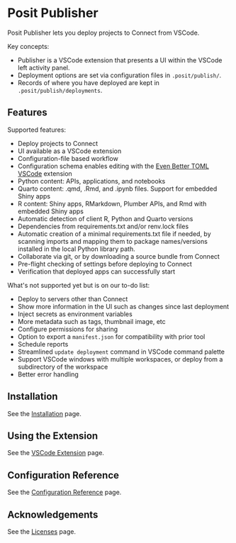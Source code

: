 # Posit Publisher

Posit Publisher lets you deploy projects to Connect from VSCode.

Key concepts:

- Publisher is a VSCode
  extension that presents a UI within the VSCode left activity panel.
- Deployment options are set via configuration files in `.posit/publish/`.
- Records of where you have deployed are kept in `.posit/publish/deployments`.

## Features

Supported features:

- Deploy projects to Connect
- UI available as a VSCode extension
- Configuration-file based workflow
- Configuration schema enables editing with the [Even Better TOML
  VSCode](https://marketplace.visualstudio.com/items?itemName=tamasfe.even-better-toml)
  extension
- Python content: APIs, applications, and notebooks
- Quarto content: .qmd, .Rmd, and .ipynb files. Support for embedded Shiny apps
- R content: Shiny apps, RMarkdown, Plumber APIs, and Rmd with embedded Shiny apps
- Automatic detection of client R, Python and Quarto versions
- Dependencies from requirements.txt and/or renv.lock files
- Automatic creation of a minimal requirements.txt file if needed, by scanning imports and mapping them to package names/versions installed in the local Python library path.
- Collaborate via git, or by downloading a source bundle from Connect
- Pre-flight checking of settings before deploying to Connect
- Verification that deployed apps can successfully start

What's not supported yet but is on our to-do list:

- Deploy to servers other than Connect
- Show more information in the UI such as changes since last deployment
- Inject secrets as environment variables
- More metadata such as tags, thumbnail image, etc
- Configure permissions for sharing
- Option to export a `manifest.json` for compatibility with prior tool
- Schedule reports
- Streamlined `update deployment` command in VSCode command palette
- Support VSCode windows with multiple workspaces, or deploy from a
  subdirectory of the workspace
- Better error handling

## Installation

See the [Installation](installation.md) page.

## Using the Extension

See the [VSCode Extension](vscode.md) page.

## Configuration Reference

See the [Configuration Reference](configuration.md) page.

## Acknowledgements

See the [Licenses](licenses.md) page.
